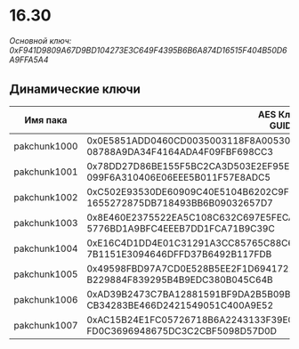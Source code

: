 # 16.30

###### Основной ключ: 0xF941D9809A67D9BD104273E3C649F4395B6B6A874D16515F404B50D6A9FFA5A4

## Динамические ключи

| Имя пака         | AES Ключ<br/>GUID                                                                                            |
|--------------|---------------------------------------------------------------------------------------------------------|
| pakchunk1000 | 0x0E5851ADD0460CD0035003118F8A00530C11DA3DF736BD99360D825378B5FCF8<br/>08788A9DA34F4164ADA4F09FBF698CC3 |
| pakchunk1001 | 0x78DD27D86BE155F5BC2CA3D503E2EF95E80008E5CB40BC8EC6DDB8C051116A2A<br/>099F6A310406E06EEE5B011F57E8ADC5 |
| pakchunk1002 | 0xC502E93530DE60909C40E5104B6202C9F072BE13D4DE70B971F2516CF4AE81D6<br/>1655272875DB718493BB6B09032657D7 |
| pakchunk1003 | 0x8E460E2375522EA5C108C632C697E5FECA06081769966AACF02D803A0D697065<br/>5776BD1A9BFC4EEEB7DD1FCA71B9C39C |
| pakchunk1004 | 0xE16C4D1DD4E01C31291A3CC85765C88C63B8D64CA2C2080542976AF32FA8D636<br/>7B1151E3094646DFFD37B6492B117FDB |
| pakchunk1005 | 0x49598FBD97A7CD0E528B5EE2F1D6941722A83860ED687E1866DB05D6CD979311<br/>B229884F839295B4B9EDC380B045C64B |
| pakchunk1006 | 0xAD39B2473C7BA12881591BF9DA2B5B09B00594B232ED6E9D6680DC7F24CC9B2A<br/>CB34283BE466D2421549051C400A9E52 |
| pakchunk1007 | 0xAC15B24E1FC05726718B6A2243133F39E0FF1D864E49D56274441E2A8A3057A5<br/>FD0C3696948675DC3C2CBF5098D57D0D |
